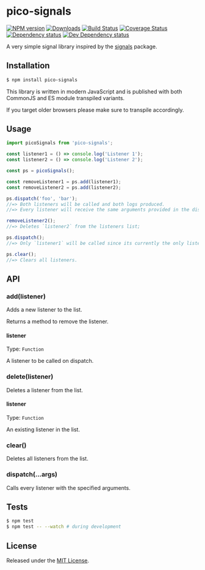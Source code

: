 # pico-signals

[![NPM version][npm-image]][npm-url] [![Downloads][downloads-image]][npm-url] [![Build Status][travis-image]][travis-url] [![Coverage Status][codecov-image]][codecov-url] [![Dependency status][david-dm-image]][david-dm-url] [![Dev Dependency status][david-dm-dev-image]][david-dm-dev-url]

[npm-url]:https://npmjs.org/package/pico-signals
[downloads-image]:https://img.shields.io/npm/dm/pico-signals.svg
[npm-image]:https://img.shields.io/npm/v/pico-signals.svg
[travis-url]:https://travis-ci.org/moxystudio/js-pico-signals
[travis-image]:http://img.shields.io/travis/moxystudio/js-pico-signals/master.svg
[codecov-url]:https://codecov.io/gh/moxystudio/js-pico-signals
[codecov-image]:https://img.shields.io/codecov/c/github/moxystudio/js-pico-signals/master.svg
[david-dm-url]:https://david-dm.org/moxystudio/js-pico-signals
[david-dm-image]:https://img.shields.io/david/moxystudio/js-pico-signals.svg
[david-dm-dev-url]:https://david-dm.org/moxystudio/js-pico-signals?type=dev
[david-dm-dev-image]:https://img.shields.io/david/dev/moxystudio/js-pico-signals.svg

A very simple signal library inspired by the [signals](https://github.com/millermedeiros/js-signals) package.


## Installation

```sh
$ npm install pico-signals
```

This library is written in modern JavaScript and is published with both CommonJS and ES module transpiled variants.

If you target older browsers please make sure to transpile accordingly. 


## Usage

```js
import picoSignals from 'pico-signals';

const listener1 = () => console.log('Listener 1');
const listener2 = () => console.log('Listener 2');

const ps = picoSignals();

const removeListener1 = ps.add(listener1);
const removeListener2 = ps.add(listener2);

ps.dispatch('foo', 'bar');
//=> Both listeners will be called and both logs produced.
//=> Every listener will receive the same arguments provided in the dispatch method.

removeListener2();
//=> Deletes `listener2` from the listeners list;

ps.dispatch();
//=> Only `listener1` will be called since its currently the only listener on the list.

ps.clear();
//=> Clears all listeners.
```

## API

### add(listener)

Adds a new listener to the list.

Returns a method to remove the listener.

#### listener
Type: `Function`

A listener to be called on dispatch.

### delete(listener)

Deletes a listener from the list.

#### listener
Type: `Function`

An existing listener in the list.

### clear()

Deletes all listeners from the list.

### dispatch(...args)

Calls every listener with the specified arguments.


## Tests

```sh
$ npm test
$ npm test -- --watch # during development
```


## License

Released under the [MIT License](http://www.opensource.org/licenses/mit-license.php).

